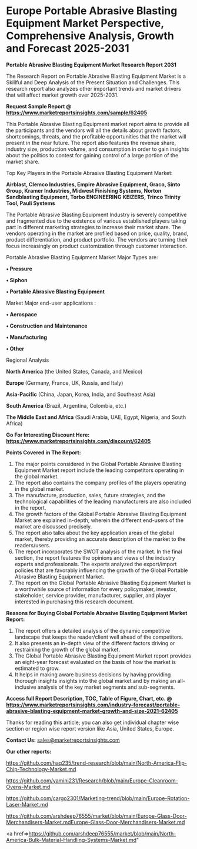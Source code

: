 # Europe Portable Abrasive Blasting Equipment Market Perspective, Comprehensive Analysis, Growth and Forecast 2025-2031

<strong>Portable Abrasive Blasting Equipment Market Research Report 2031</strong>

The Research Report on Portable Abrasive Blasting Equipment Market is a Skillful and Deep Analysis of the Present Situation and Challenges. This research report also analyzes other important trends and market drivers that will affect market growth over 2025-2031.

<strong>Request Sample Report @ <a href=https://www.marketreportsinsights.com/sample/62405>https://www.marketreportsinsights.com/sample/62405</a></strong>

This Portable Abrasive Blasting Equipment market report aims to provide all the participants and the vendors will all the details about growth factors, shortcomings, threats, and the profitable opportunities that the market will present in the near future. The report also features the revenue share, industry size, production volume, and consumption in order to gain insights about the politics to contest for gaining control of a large portion of the market share.

Top Key Players in the Portable Abrasive Blasting Equipment Market:

<strong>Airblast, Clemco Industries, Empire Abrasive Equipment, Graco, Sinto Group, Kramer Industries, Midwest Finishing Systems, Norton Sandblasting Equipment, Torbo ENGINEERING KEIZERS, Trinco Trinity Tool, Pauli Systems</strong>

The Portable Abrasive Blasting Equipment Industry is severely competitive and fragmented due to the existence of various established players taking part in different marketing strategies to increase their market share. The vendors operating in the market are profiled based on price, quality, brand, product differentiation, and product portfolio. The vendors are turning their focus increasingly on product customization through customer interaction.

Portable Abrasive Blasting Equipment Market Major Types are:

<strong>• Pressure

• Siphon

• Portable Abrasive Blasting Equipment</strong>

Market Major end-user applications :

<strong>• Aerospace

• Construction and Maintenance

• Manufacturing

• Other</strong>

Regional Analysis

</u><strong><b>North America</b></strong> (the United States, Canada, and Mexico)

<strong><b>Europe </b></strong>(Germany, France, UK, Russia, and Italy)

<strong><b>Asia-Pacific</b></strong> (China, Japan, Korea, India, and Southeast Asia)

<strong><b>South America</b></strong> (Brazil, Argentina, Colombia, etc.)

<strong><b>The Middle East and Africa</b></strong> (Saudi Arabia, UAE, Egypt, Nigeria, and South Africa)

<strong>Go For Interesting Discount Here: <a href=https://www.marketreportsinsights.com/discount/62405>https://www.marketreportsinsights.com/discount/62405</a></strong>

<strong>Points Covered in The Report:</strong>
<ol>
  <li>The major points considered in the Global Portable Abrasive Blasting Equipment Market report include the leading competitors operating in the global market.</li>
  <li>The report also contains the company profiles of the players operating in the global market.</li>
  <li>The manufacture, production, sales, future strategies, and the technological capabilities of the leading manufacturers are also included in the report.</li>
  <li>The growth factors of the Global Portable Abrasive Blasting Equipment Market are explained in-depth, wherein the different end-users of the market are discussed precisely.</li>
  <li>The report also talks about the key application areas of the global market, thereby providing an accurate description of the market to the readers/users.</li>
  <li>The report incorporates the SWOT analysis of the market. In the final section, the report features the opinions and views of the industry experts and professionals. The experts analyzed the export/import policies that are favorably influencing the growth of the Global Portable Abrasive Blasting Equipment Market.</li>
  <li>The report on the Global Portable Abrasive Blasting Equipment Market is a worthwhile source of information for every policymaker, investor, stakeholder, service provider, manufacturer, supplier, and player interested in purchasing this research document.</li>
</ol>
<strong>Reasons for Buying Global Portable Abrasive Blasting Equipment Market Report:</strong>

<ol>
  <li>The report offers a detailed analysis of the dynamic competitive landscape that keeps the reader/client well ahead of the competitors.</li>
  <li>It also presents an in-depth view of the different factors driving or restraining the growth of the global market.</li>
  <li>The Global Portable Abrasive Blasting Equipment Market report provides an eight-year forecast evaluated on the basis of how the market is estimated to grow.</li>
  <li>It helps in making aware business decisions by having providing thorough insights insights into the global market and by making an all-inclusive analysis of the key market segments and sub-segments.</li>
</ol>
<strong>Access full Report Description, TOC, Table of Figure, Chart, etc. @ <a href=https://www.marketreportsinsights.com/industry-forecast/portable-abrasive-blasting-equipment-market-growth-and-size-2021-62405>https://www.marketreportsinsights.com/industry-forecast/portable-abrasive-blasting-equipment-market-growth-and-size-2021-62405</a></strong>


Thanks for reading this article; you can also get individual chapter wise section or region wise report version like Asia, United States, Europe.

<strong>Contact Us:</strong>
sales@marketreportsinsights.com

<strong>Our other reports:</strong>

<a href=https://github.com/haq235/trend-research/blob/main/North-America-Flip-Chip-Technology-Market.md>https://github.com/haq235/trend-research/blob/main/North-America-Flip-Chip-Technology-Market.md</a>

<a href=https://github.com/yamini231/Research/blob/main/Europe-Cleanroom-Ovens-Market.md>https://github.com/yamini231/Research/blob/main/Europe-Cleanroom-Ovens-Market.md</a>

<a href=https://github.com/cargo2301/Marketing-trend/blob/main/Europe-Rotation-Laser-Market.md>https://github.com/cargo2301/Marketing-trend/blob/main/Europe-Rotation-Laser-Market.md</a>

<a href=https://github.com/arshdeep76555/market/blob/main/Europe-Glass-Door-Merchandisers-Market.mdEurope-Glass-Door-Merchandisers-Market.md>https://github.com/arshdeep76555/market/blob/main/Europe-Glass-Door-Merchandisers-Market.mdEurope-Glass-Door-Merchandisers-Market.md</a>

<a href=>https://github.com/arshdeep76555/market/blob/main/North-America-Bulk-Material-Handling-Systems-Market.md</a>"
